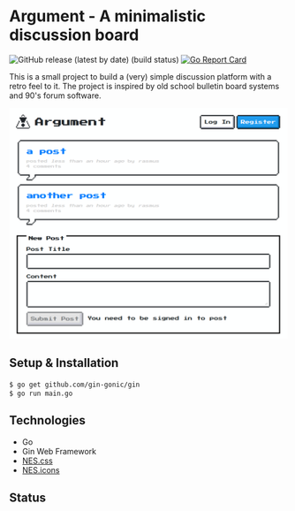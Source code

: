 # Argument - A minimalistic discussion board

![GitHub release (latest by date)](https://img.shields.io/github/v/release/amusablelemur/argument)
(build status)
[![Go Report Card](https://goreportcard.com/badge/github.com/amusablelemur/argument)](https://goreportcard.com/report/github.com/amusablelemur/argument)

This is a small project to build a (very) simple discussion platform with a retro feel to it. The project is inspired by old school bulletin board systems and 90's forum software.

![Screenshot](/assets/screenshot.png?raw=true)

## Setup & Installation

    $ go get github.com/gin-gonic/gin
    $ go run main.go

## Technologies

 - Go
 - Gin Web Framework
 - [NES.css](https://nostalgic-css.github.io/NES.css/)
 - [NES.icons](https://github.com/nostalgic-css/NES.icons)

## Status
